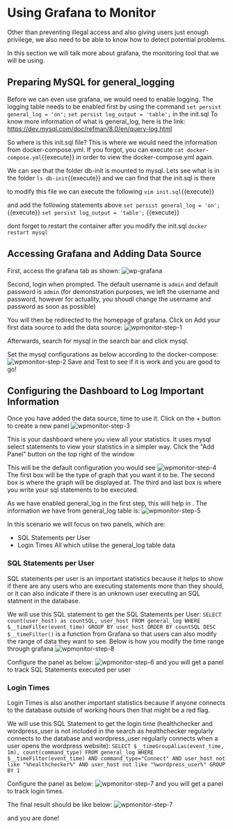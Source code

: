 # Using Grafana to Monitor 

Other than preventing illegal access and also giving users just enough privilege, we also need to be able to know how to detect potential problems.

In this section we will talk more about grafana, the monitoring tool that we will be using.

## Preparing MySQL for general_logging
Before we can even use grafana, we would need to enable logging. The logging table needs to be enabled first by using the command 
```set persist general_log = 'on';```
```set persist log_output = 'table';```
in the init.sql
To know more information of what is general_log, here is the link: https://dev.mysql.com/doc/refman/8.0/en/query-log.html

So where is this init.sql file? This is where we would need the information from docker-compose.yml. If you forgot, you can execute
```cat docker-compose.yml```{{execute}}
in order to view the docker-compose.yml again.

We can see that the folder db-init is mounted to mysql. Lets see what is in the folder
```ls db-init```{{execute}}
and we can find that the init.sql is there

to modify this file we can execute the following
```vim init.sql```{{execute}}

and add the following statements above 
```set persist general_log = 'on';``` {{execute}}
```set persist log_output = 'table';``` {{execute}}

dont forget to restart the container after you modify the init.sql
```docker restart mysql```


## Accessing Grafana and Adding Data Source
First, access the grafana tab as shown:
![wp-grafana](./assets/monitoring/wp-grafana.png)

Second, login when prompted. The default username is ```admin``` and default password is ```admin```
(for demonstration purposes, we left the username and password, however for actuality, you shoudl change the username and password as soon as possible)

You will then be redirected to the homepage of grafana. Click on Add your first data source to add the data source:
![wpmonitor-step-1](./assets/monitoring/wpmonitor-step-1.png)

Afterwards, search for mysql in the search bar and click mysql.

Set the mysql configurations as below according to the docker-compose:
![wpmonitor-step-2](./assets/monitoring/wpmonitor-step-2.png)
Save and Test to see if it is work and you are good to go!

## Configuring the Dashboard to Log Important Information
Once you have added the data source, time to use it. Click on the + button to create a new panel
![wpmonitor-step-3](./assets/monitoring/wpmonitor-step-3.png)

This is your dashboard where you view all your statistics. It uses mysql select statements to view your statistics in a simpler way. 
Click the "Add Panel" button on the top right of the window

This will be the default configuration you would see
![wpmonitor-step-4](./assets/monitoring/wpmonitor-step-4.png)
The first box will be the type of graph that you want it to be.
The second box is where the graph will be displayed at.
The third and last box is where you write your sql statements to be executed.

As we have enabled general_log in the first step, this will help in .
The information we have from general_log table is:
![wpmonitor-step-5](./assets/monitoring/wpmonitor-step-5.png)

In this scenario we will focus on two panels, which are:
- SQL Statements per User
- Login Times
All which utilise the general_log table data

### SQL Statements per User
SQL statements per user is an important statistics because it helps to show if there are any users who are executing statements more than they should, or it can also indicate if there is an unknown user executing an SQL statment in the database. 

We will use this SQL statement to get the SQL Statements per User:
```SELECT count(user_host) as countSQL, user_host FROM general_log WHERE $__timeFilter(event_time) GROUP BY user_host ORDER BY countSQL DESC ```
<br>
```$__timeFilter()```
is a function from Grafana so that users can also modify the range of data they want to see. Below is how you modify the time range through grafana
![wpmonitor-step-8](./assets/monitoring/wpmonitor-step-8.png)

Configure the panel as below:
![wpmonitor-step-6](./assets/monitoring/wpmonitor-step-6.png)
and you will get a panel to track SQL Statements executed per user

### Login Times
Login Times is also another important statistics because if anyone connects to the database outside of working hours then that might be a red flag.

We will use this SQL Statement to get the login time (healthchecker and wordpress_user is not included in the search as healthchecker regularly connects to the database and wordpress_user regularly connects when a user opens the wordpress website):
```SELECT $__timeGroupAlias(event_time, 1m), count(command_type) FROM general_log WHERE $__timeFilter(event_time) AND command_type="Connect" AND user_host not like "%healthchecker%" AND user_host not like "%wordpress_user%" GROUP BY 1```

Configure the panel as below:
![wpmonitor-step-7](./assets/monitoring/wpmonitor-step-7.png)
and you will get a panel to track login times.

The final result should be like below:
![wpmonitor-step-7](./assets/monitoring/wpmonitor-step-7.png)

and you are done!
